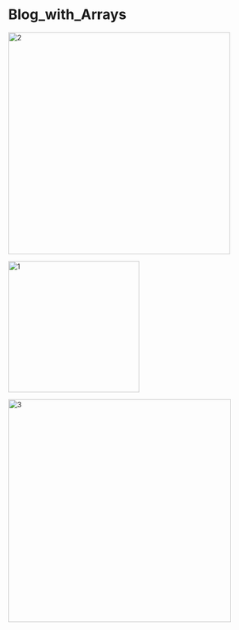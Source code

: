 <h1>Blog_with_Arrays</h1>

<p><img width="448" alt="2" src="https://github.com/b224g/Blog_with_Arrays/assets/103885795/04ad0895-575b-48ee-9e09-2a570c05ca00"></p>
<p><img width="265" alt="1" src="https://github.com/b224g/Blog_with_Arrays/assets/103885795/07eb7b15-155c-40f1-9371-c053add4f141"></p>
<p><img width="450" alt="3" src="https://github.com/b224g/Blog_with_Arrays/assets/103885795/c2c47e6d-b918-4e7e-b9a7-7aa078dadedd"></p>
